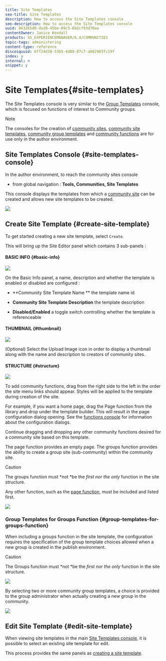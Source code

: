 ```yaml
---
title: Site Templates
seo-title: Site Templates
description: How to access the Site Templates console
seo-description: How to access the Site Templates console
uuid: 063265d0-da20-45be-89c5-6b2cf93d70ae
contentOwner: Janice Kendall
products: SG_EXPERIENCEMANAGER/6.4/COMMUNITIES
topic-tags: administering
content-type: reference
discoiquuid: 6ff24d38-53b5-4d88-87c7-a082903fc19f
index: y
internal: n
snippet: y
---
```


# Site Templates{#site-templates}

The Site Templates console is very similar to the [Group Templates](../../communities/using/tools-groups.md) console, which is focused on functions of interest to Community groups.

>[!NOTE]
>
>The consoles for the creation of [community sites](../../communities/using/sites-console.md), [community site templates](../../communities/using/sites.md), [community group templates](../../communities/using/tools-groups.md) and [community functions](../../communities/using/functions.md) are for use only in the author environment.

## Site Templates Console {#site-templates-console}

In the author environment, to reach the community sites console

* from global navigation : **Tools, Communities, Site Templates**

This console displays the templates from which a [community site](../../communities/using/sites-console.md) can be created and allows new site templates to be created.

![](assets/chlimage_1-18.png)

## Create Site Template {#create-site-template}

To get started creating a new site template, select `Create`.

This will bring up the Site Editor panel which contains 3 sub-panels :

#### BASIC INFO {#basic-info}

![](assets/chlimage_1-19.png)

On the Basic Info panel, a name, description and whether the template is enabled or disabled are configured :

* **Community Site Template Name ** 
  the template name id

* **Community Site Template Description** 
  the template description

* **Disabled/Enabled** 
  a toggle switch controlling whether the template is referenceable

#### THUMBNAIL {#thumbnail}

![](assets/chlimage_1-20.png)

(Optional) Select the Upload Image icon in order to display a thumbnail along with the name and description to creators of community sites.

#### STRUCTURE {#structure}

![](assets/chlimage_1-21.png)

To add community functions, drag from the right side to the left in the order the site menu links should appear. Styles will be applied to the template during creation of the site.

For example, if you want a home page, drag the Page function from the library and drop under the template builder. This will result in the page configuration dialog opening. See the [functions console](../../communities/using/functions.md) for information about the configuration dialogs.

Continue dragging and dropping any other community functions desired for a community site based on this template.

The page function provides an empty page. The groups function provides the ability to create a group site (sub-community) within the community site.

>[!CAUTION]
>
>The groups function must *not *be the *first nor the only* function in the site structure.
>
>Any other function, such as the [page function](../../communities/using/functions.md#page-function), must be included and listed first.

![](assets/chlimage_1-22.png)

### Group Templates for Groups Function {#group-templates-for-groups-function}

When including a groups function in the site template, the configuration requires the specification of the group template choices allowed when a new group is created in the publish environment.

>[!CAUTION]
>
>The Groups function must *not *be the *first nor the only* function in the site structure.

![](assets/chlimage_1-23.png)

By selecting two or more community group templates, a choice is provided to the group administrator when actually creating a new group in the community.

![](assets/chlimage_1-24.png)

## Edit Site Template {#edit-site-template}

When viewing site templates in the main [Site Templates console](#site-templates-console), it is possible to select an existing site template for edit.

This process provides the same panels as [creating a site template](#create-site-template).
